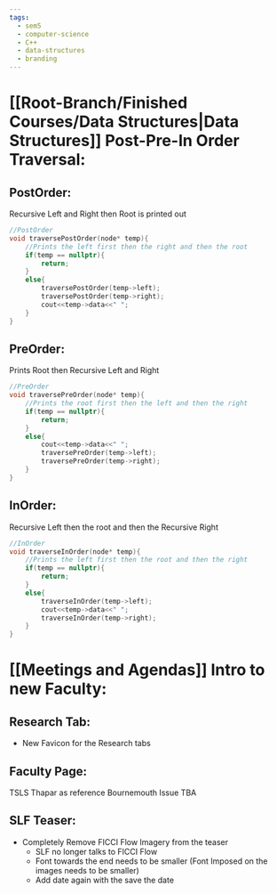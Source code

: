 ```yaml
---
tags:
  - sem5
  - computer-science
  - C++
  - data-structures
  - branding
---
```

# [[Root-Branch/Finished Courses/Data Structures|Data Structures]] Post-Pre-In Order Traversal:

## PostOrder:
Recursive Left and Right then Root is printed out

```c++
//PostOrder
void traversePostOrder(node* temp){
    //Prints the left first then the right and then the root
    if(temp == nullptr){
        return;
    }
    else{
        traversePostOrder(temp->left);
        traversePostOrder(temp->right);
        cout<<temp->data<<" ";
    }
}
```

## PreOrder:
Prints Root then Recursive Left and Right 

```c++
//PreOrder
void traversePreOrder(node* temp){
    //Prints the root first then the left and then the right
    if(temp == nullptr){
        return;
    }
    else{
        cout<<temp->data<<" ";
        traversePreOrder(temp->left);
        traversePreOrder(temp->right);
    }
}
```

## InOrder:
Recursive Left then the root and then the Recursive Right

```c++
//InOrder
void traverseInOrder(node* temp){
    //Prints the left first then the root and then the right
    if(temp == nullptr){
        return;
    }
    else{
        traverseInOrder(temp->left);
        cout<<temp->data<<" ";
        traverseInOrder(temp->right);
    }
}
```

# [[Meetings and Agendas]] Intro to new Faculty:
## Research Tab:
- New Favicon for the Research tabs

## Faculty Page:
TSLS Thapar as reference 
Bournemouth Issue TBA

## SLF Teaser:
- Completely Remove FICCI Flow Imagery from the teaser
	- SLF no longer talks to FICCI Flow
	- Font towards the end needs to be smaller (Font Imposed on the images needs to be smaller)
	- Add date again with the save the date 
